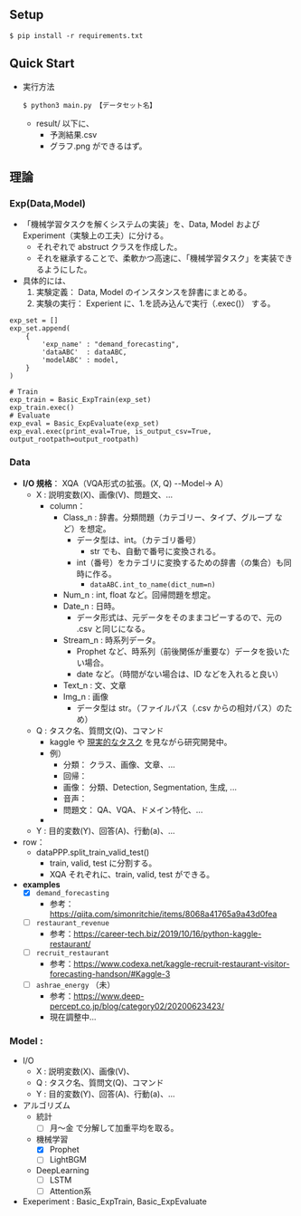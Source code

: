 
## Setup
```
$ pip install -r requirements.txt
```

## Quick Start
- 実行方法
    ```
    $ python3 main.py 【データセット名】
    ```
    - result/ 以下に、
      - 予測結果.csv
      - グラフ.png
    ができるはず。


## 理論
### Exp(Data,Model)
- 「機械学習タスクを解くシステムの実装」を、Data, Model および Experiment（実験上の工夫）に分ける。
  - それぞれで abstruct クラスを作成した。
  - それを継承することで、柔軟かつ高速に、「機械学習タスク」を実装できるようにした。
- 具体的には、
  1. 実験定義： Data, Model のインスタンスを辞書にまとめる。
  2. 実験の実行： Experient に、1.を読み込んで実行（.exec()） する。
```
exp_set = []
exp_set.append(
    {
        'exp_name' : "demand_forecasting",
        'dataABC'  : dataABC,
        'modelABC' : model,
    }
)

# Train
exp_train = Basic_ExpTrain(exp_set)
exp_train.exec()
# Evaluate
exp_eval = Basic_ExpEvaluate(exp_set)
exp_eval.exec(print_eval=True, is_output_csv=True, output_rootpath=output_rootpath)
```

### Data
- **I/O 規格**： XQA（VQA形式の拡張。(X, Q) --Model-> A）
  - X : 説明変数(X)、画像(V)、問題文、...
    - column：
      - Class_n  : 辞書。分類問題（カテゴリー、タイプ、グループ など）を想定。
        - データ型は、int。（カテゴリ番号）
          - str でも、自動で番号に変換される。
        - int（番号）をカテゴリに変換するための辞書（の集合）も同時に作る。
          - `dataABC.int_to_name(dict_num=n)`
      - Num_n   : int, float など。回帰問題を想定。
      - Date_n  : 日時。
        - データ形式は、元データをそのままコピーするので、元の .csv と同じになる。
      - Stream_n : 時系列データ。
        - Prophet など、時系列（前後関係が重要な）データを扱いたい場合。
        - date など。（時間がない場合は、ID などを入れると良い）
      - Text_n  : 文、文章
      - Img_n   : 画像
        - データ型は str。（ファイルパス（.csv からの相対パス）のため）
  - Q : タスク名、質問文(Q)、コマンド
    - kaggle や [現実的なタスク](https://ainow.ai/2020/12/17/246963/) を見ながら研究開発中。
    - 例）
      - 分類： クラス、画像、文章、...
      - 回帰： 
      - 画像： 分類、Detection, Segmentation, 生成, ...
      - 音声： 
      - 問題文： QA、VQA、ドメイン特化、...
    - 
  - Y : 目的変数(Y)、回答(A)、行動(a)、...
- row： 
  - dataPPP.split_train_valid_test()
    - train, valid, test に分割する。
    - XQA それぞれに、train, valid, test ができる。
- **examples**
  - [x] `demand_forecasting`
    - 参考： https://qiita.com/simonritchie/items/8068a41765a9a43d0fea
  - [ ] `restaurant_revenue`
    - 参考：https://career-tech.biz/2019/10/16/python-kaggle-restaurant/
  - [ ] `recruit_restaurant`
    - 参考：https://www.codexa.net/kaggle-recruit-restaurant-visitor-forecasting-handson/#Kaggle-3
  - [ ] `ashrae_energy` （未）
    - 参考：https://www.deep-percept.co.jp/blog/category02/20200623423/
    - 現在調整中...

### Model :
  - I/O
    - X : 説明変数(X)、画像(V)、
    - Q : タスク名、質問文(Q)、コマンド
    - Y : 目的変数(Y)、回答(A)、行動(a)、...
  - アルゴリズム
    - 統計
      - [ ] 月〜金 で分解して加重平均を取る。
    - 機械学習
      - [x] Prophet
      - [ ] LightBGM
    - DeepLearning
      - [ ] LSTM
      - [ ] Attention系

- Exeperiment : Basic_ExpTrain, Basic_ExpEvaluate

